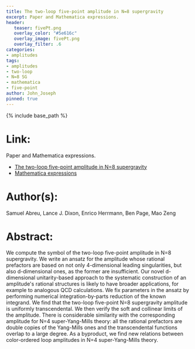```yaml
---
title: The two-loop five-point amplitude in N=8 supergravity
excerpt: Paper and Mathematica expressions.
header:
   teaser: fivePt.png
   overlay_color: "#5e616c"
   overlay_image: fivePt.png
   overlay_filter: .6
categories:
- amplitudes
tags:
- amplitudes
- two-loop
- N=8 SG
- mathematica
- five-point
author: John_Joseph
pinned: true
---
```

{% include base_path %}

# Link:
Paper and Mathematica expressions.
  * [The two-loop five-point amplitude in N=8 supergravity](https://arxiv.org/abs/1901.08563/)
  * [Mathematica expressions](https://arxiv.org/src/1901.08563/anc)

# Author(s):
Samuel Abreu, Lance J. Dixon, Enrico Herrmann, Ben Page, Mao Zeng

# Abstract:
We compute the symbol of the two-loop five-point amplitude in N=8 supergravity. We write an ansatz for the amplitude whose rational prefactors are based on not only 4-dimensional leading singularities, but also d-dimensional ones, as the former are insufficient. Our novel d-dimensional unitarity-based approach to the systematic construction of an amplitude's rational structures is likely to have broader applications, for example to analogous QCD calculations. We fix parameters in the ansatz by performing numerical integration-by-parts reduction of the known integrand. We find that the two-loop five-point N=8 supergravity amplitude is uniformly transcendental. We then verify the soft and collinear limits of the amplitude. There is considerable similarity with the corresponding amplitude for N=4 super-Yang-Mills theory: all the rational prefactors are double copies of the Yang-Mills ones and the transcendental functions overlap to a large degree. As a byproduct, we find new relations between color-ordered loop amplitudes in N=4 super-Yang-Mills theory.
